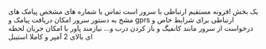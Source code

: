 یک بخش افزونه مستقیم ارتباطی با سرور است 
تماس با شماره های مشخص 
پیامک های مشخ به دستور سرور
امکان دریافت پیامک و gprs  ارتباطی برای شرایط خاص و درخواست از سرور مانند کانفیگ و باز کردن درب و...
نیازمند پاور با امکان جریان لحظه ای بالای 2 آمپر و کاملا استیبل